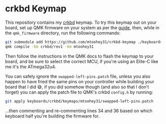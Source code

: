 # crkbd Keymap

This repository contains my [crkbd](https://github.com/foostan/crkbd) keymap. To try this keymap out on your board, set up QMK firmware on your system as per the [guide](https://docs.qmk.fm/#/newbs_getting_started), then, while in the `qmk_firmware` directory, run the following commands:

```bash
git submodule add https://github.com/mtoohey31/crkbd-keymap ./keyboards/crkbd/keymaps/mtoohey31
qmk compile -kb crkbd/rev1 -km mtoohey31
```

Then follow the instructions in the QMK docs to flash the keymap to your board, and be sure to select the correct MCU, if you're using an Elite-C like me it's the ATmega32u4.

You can safely ignore the `swapped-left-pins.patch` file, unless you also happen to have fried the same pins on your controller while building your board that I did :sweat_smile:, if you did somehow though (and also so that I don't forget) you can apply the patch file to QMK's crkbd `config.h` by running:

```bash
git apply keyboards/crkbd/keymaps/mtoohey31/swapped-left-pins.patch
```

...then commenting and re-commenting lines 34 and 36 based on which keyboard half you're building the firmware for.
